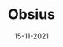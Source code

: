 ---
category: Légendia
date: 15-11-2021
description: Description d'Obsius
flux: true
obsidianUIMode: source
share: true
title: Obsius
---
